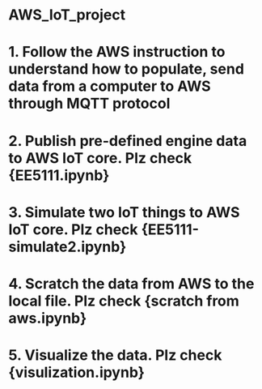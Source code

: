 # AWS_IoT_project
# 1. Follow the AWS instruction to understand how to populate, send data from a computer to AWS through MQTT protocol
# 2. Publish pre-defined engine data to AWS IoT core. Plz check {EE5111.ipynb}
# 3. Simulate two IoT things to AWS IoT core. Plz check {EE5111-simulate2.ipynb}
# 4. Scratch the data from AWS to the local file. Plz check {scratch from aws.ipynb}
# 5. Visualize the data. Plz check {visulization.ipynb}
